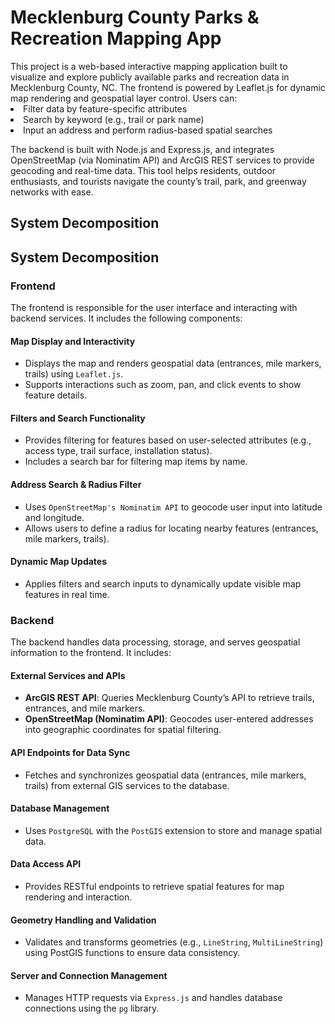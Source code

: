<h1>Mecklenburg County Parks & Recreation Mapping App</h1>
This project is a web-based interactive mapping application built to visualize and explore publicly available parks and recreation data in Mecklenburg County, NC. The frontend is powered by Leaflet.js for dynamic map rendering and geospatial layer control. Users can:

<li>Filter data by feature-specific attributes</li>

<li>Search by keyword (e.g., trail or park name)</li>

<li>Input an address and perform radius-based spatial searches</li>

The backend is built with Node.js and Express.js, and integrates OpenStreetMap (via Nominatim API) and ArcGIS REST services to provide geocoding and real-time data. This tool helps residents, outdoor enthusiasts, and tourists navigate the county’s trail, park, and greenway networks with ease.

<h2>System Decomposition</h2>

<h2>System Decomposition</h2>

<h3>Frontend</h3>
<p>The frontend is responsible for the user interface and interacting with backend services. It includes the following components:</p>

<h4>Map Display and Interactivity</h4>
<ul>
  <li>Displays the map and renders geospatial data (entrances, mile markers, trails) using <code>Leaflet.js</code>.</li>
  <li>Supports interactions such as zoom, pan, and click events to show feature details.</li>
</ul>

<h4>Filters and Search Functionality</h4>
<ul>
  <li>Provides filtering for features based on user-selected attributes (e.g., access type, trail surface, installation status).</li>
  <li>Includes a search bar for filtering map items by name.</li>
</ul>

<h4>Address Search & Radius Filter</h4>
<ul>
  <li>Uses <code>OpenStreetMap's Nominatim API</code> to geocode user input into latitude and longitude.</li>
  <li>Allows users to define a radius for locating nearby features (entrances, mile markers, trails).</li>
</ul>

<h4>Dynamic Map Updates</h4>
<ul>
  <li>Applies filters and search inputs to dynamically update visible map features in real time.</li>
</ul>

<h3>Backend</h3>
<p>The backend handles data processing, storage, and serves geospatial information to the frontend. It includes:</p>

<h4>External Services and APIs</h4>
<ul>
  <li><strong>ArcGIS REST API</strong>: Queries Mecklenburg County’s API to retrieve trails, entrances, and mile markers.</li>
  <li><strong>OpenStreetMap (Nominatim API)</strong>: Geocodes user-entered addresses into geographic coordinates for spatial filtering.</li>
</ul>

<h4>API Endpoints for Data Sync</h4>
<ul>
  <li>Fetches and synchronizes geospatial data (entrances, mile markers, trails) from external GIS services to the database.</li>
</ul>

<h4>Database Management</h4>
<ul>
  <li>Uses <code>PostgreSQL</code> with the <code>PostGIS</code> extension to store and manage spatial data.</li>
</ul>

<h4>Data Access API</h4>
<ul>
  <li>Provides RESTful endpoints to retrieve spatial features for map rendering and interaction.</li>
</ul>

<h4>Geometry Handling and Validation</h4>
<ul>
  <li>Validates and transforms geometries (e.g., <code>LineString</code>, <code>MultiLineString</code>) using PostGIS functions to ensure data consistency.</li>
</ul>

<h4>Server and Connection Management</h4>
<ul>
  <li>Manages HTTP requests via <code>Express.js</code> and handles database connections using the <code>pg</code> library.</li>
</ul>
